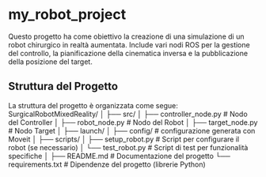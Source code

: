 # my_robot_project

Questo progetto ha come obiettivo la creazione di una simulazione di un robot chirurgico in realtà aumentata. Include vari nodi ROS per la gestione del controllo, la pianificazione della cinematica inversa e la pubblicazione della posizione del target.

## Struttura del Progetto

La struttura del progetto è organizzata come segue:
SurgicalRobotMixedReality/
│
├── src/
│   ├── controller_node.py       # Nodo del Controller
│   ├── robot_node.py            # Nodo del Robot
│   ├── target_node.py           # Nodo Target
│ 
├── launch/ 
│
├── config/ # configurazione generata con Moveit
│
├── scripts/
│   ├── setup_robot.py            # Script per configurare il robot (se necessario)
│   └── test_robot.py             # Script di test per funzionalità specifiche
│
├── README.md                     # Documentazione del progetto
└── requirements.txt              # Dipendenze del progetto (librerie Python)

